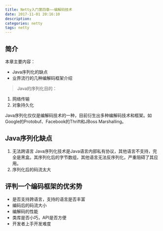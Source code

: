 ```yaml
---
title: Netty入门第四章——编解码技术
date: 2017-11-01 20:16:10
description:
categories: netty
tags: netty
---
```


## 简介
本章主要内容：
  + Java序列化的缺点
  + 业界流行的几种编解码框架介绍

> Java的序列化目的：
1. 网络传输
2. 对象持久化

<!--more-->
Java序列化仅仅是编解码技术的一种，目前衍生出多种编解码技术和框架。如Google的Protobuf、Facebook的Thrift和JBoss Marshalling。

## Java序列化缺点

1. 无法跨语言
Java序列化技术是Java语言内部私有协议，其他语言不支持，完全是黑盒。其序列化后的字节数组，其他语言无法反序列化，严重阻碍了其应用。
2. 序列化后的码流太大

## 评判一个编码框架的优劣势
+ 是否支持跨语言，支持的语言是否丰富
+ 编码后的码流大小
+ 编解码的性能
+ 类库是否小巧，API是否方便
+ 开发者上手开发难度
